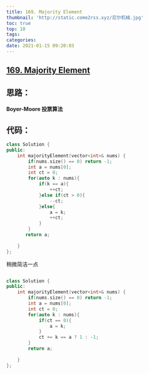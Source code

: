 ```yaml
---
title: 169. Majority Element
thumbnail: 'http://static.come2rss.xyz/尼尔机械.jpg'
toc: true
top: 10
tags:
categories:
date: 2021-01-15 09:20:03
---
```






## [169. Majority Element](https://leetcode-cn.com/problems/majority-element/)



## 思路：



#### Boyer-Moore 投票算法

<!-- more -->

## 代码：

```c++
class Solution {
public:
    int majorityElement(vector<int>& nums) {
        if(nums.size() == 0) return -1;
        int a = nums[0];
        int ct = 0;
        for(auto k : nums){
            if(k == a){
                ++ct;
            }else if(ct > 0){
                --ct;
            }else{
                a = k;
                ++ct;
            }
        }
       return a;
       
    }
};
```



稍微简洁一点

```c++

class Solution {
public:
    int majorityElement(vector<int>& nums) {
        if(nums.size() == 0) return -1;
        int a = nums[0];
        int ct = 0;
        for(auto k : nums){
            if(ct == 0){
                a = k;
            }
            ct += k == a ? 1 : -1;
        }
        return a;
       
    }
};
```